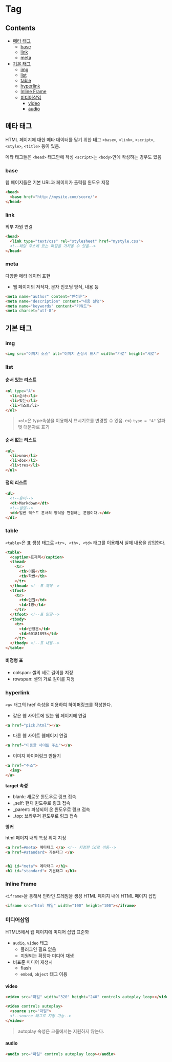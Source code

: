 Tag
===
Contents
---
- [메타 태그](#메타-태그)
  - [base](#base)
  - [link](#link)
  - [meta](#meta)
- [기본 태그](#기본-태그)
  - [img](#img)
  - [list](#list)
  - [table](#table)
  - [hyperlink](#hyperlink)
  - [Inline Frame](#inline-frame)
  - [미디어삽입](#미디어삽입)
    - [video](#video)
    - [audio](#audio)

메타 태그
---

HTML 페이지에 대한 메타 데이터를 담기 위한 태그
`<base>`, `<link>`, `<script>`, `<style>`, `<title>` 등이 있음.

메타 태그들은 `<head>` 태그안에 작성
`<script>`는 `<body>`안에 작성하는 경우도 있음

### base
웹 페이지들은 기본 URL과 페이지가 출력될 윈도우 지정

```HTML
<head>
  <base href="http://mysite.com/score/">
</head>
```

### link
외부 자원 연결

```HTML
<head>
  <link type="text/css" rel="stylesheet" href="mystyle.css">
  <!--해당 주소에 있는 파일을 가져올 수 있음-->
</head>
```

### meta
다양한 메타 데이터 표현

- 웹 페이지의 저작자, 문자 인코딩 방식, 내용 등

```HTML
<meta name="author" content="반정훈">
<meta name="description" content="내용 설명">
<meta name="keywords" content="키워드">
<meta charset="utf-8">
```

기본 태그
---

### img

```html
<img src="이미지 소스" alt="이미지 손상시 표시" width="가로" height="세로">
```

### list

#### 순서 있는 리스트 <ol>

```HTML
<ol type="A">
  <li>순서</li>
  <li>있는</li>
  <li>리스트/li>
</ol>
```

> `<ol>`은 type속성을 이용해서 표시기호를 변경할 수 있음.
 ex) `type = "A"` 알파벳 대문자로 표기

#### 순서 없는 리스트 <ul>

```HTML
<ul>
  <li>uno</li>
  <li>dos</li>
  <li>tres</li>
</ul>
```

#### 정의 리스트 <dl>

```HTML
<dl>
  <!--용어-->
  <dt>Markdown</dt>
  <!--설명-->
  <dd>일반 텍스트 문서의 양식을 편집하는 문법이다.</dd>
</dl>
```

### table
`<table>`은 표 생성 태그로 `<tr>, <th>, <td>` 태그를 이용해서 실제 내용을 삽입한다.

```html
<table>
  <caption>표제목</caption>
  <thead>
    <tr>
      <th>이름</th>
      <th>학번</th>
    </tr>
  </thead> <!--표 제목-->
  <tfoot>
    <tr>
      <td>인원</td>
      <td>1명</td>
    </tr>
  </tfoot> <!--표 밑글-->
  <tbody>
    <tr>
      <td>반정훈</td>
      <td>60181895</td>
    </tr>
  </tbody> <!--표 내용-->
</table>
```

#### 비정형 표
- colspan: 셀의 세로 길이를 지정
- rowspan: 셀의 가로 길이를 지정

### hyperlink
`<a>` 태그의 href 속성을 이용하여 하이퍼링크를 작성한다.

- 같은 웹 사이트에 있는 웹 페이지에 연결
```HTML
<a href="pick.html"></a>
```
- 다른 웹 사이트 웹페이지 연결
```HTML
<a href="이동할 사이트 주소"></a>
```
- 이미지 하이퍼링크 만들기
```HTML
<a href="주소">
  <img>
</a>
```

**target 속성**
- blank: 새로운 윈도우로 링크 접속
- \_self: 현재 윈도우로 링크 접속
- \_parent: 파생되어 온 윈도우로 링크 접속
- \_top: 브라우저 윈도우로 링크 접속

**앵커**

html 페이지 내의 특정 위치 지정

```HTML
<a href=#meta> 메타태그 </a> <!-- 지정한 id로 이동-->
<a href=#standard> 기본태그 </a>


<h1 id="meta"> 메타태그 </h1>
<h1 id="standard"> 기본태그 </h1>
```

### Inline Frame
`<iframe>`을 통해서 인라인 프레임을 생성
HTML 페이지 내에 HTML 페이지 삽입

```HTML
<iframe src="html 파일" width="100" height="100"></iframe>
```

### 미디어삽입
HTML5에서 웹 페이지에 미디어 삽입 표준화
- `audio`, `video` 태그
  - 플러그인 필요 없음
  - 지원되는 확장자 미디어 재생
- 비표준 미디어 재생시
  - flash
  - `embed`, `object` 태그 이용

#### video
```HTML
<video src="파일" width="320" height="240" controls autoplay loop></video>

<video controls autoplay>
  <source src="파일">
  <!--source 태그로 지정 가능-->
</video>
```

> autoplay 속성은 크롬에서는 지원하지 않는다.

#### audio
```HTML
<audio src="파일" controls autoplay loop></audio>
```
